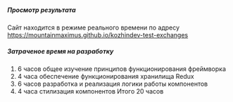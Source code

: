 ##### Просмотр результата

Сайт находится в режиме реального времени по адресу https://mountainmaximus.github.io/kozhindev-test-exchanges

##### Затраченое время на разработку

1. 6 часов общее изучение принципов функционирования фреймворка
2. 4 часа обеспечение функционирования хранилища Redux
3. 6 часов разработка и реализация логики работы компонентов
4. 4 часа стилизация компонентов
   Итого 20 часов
